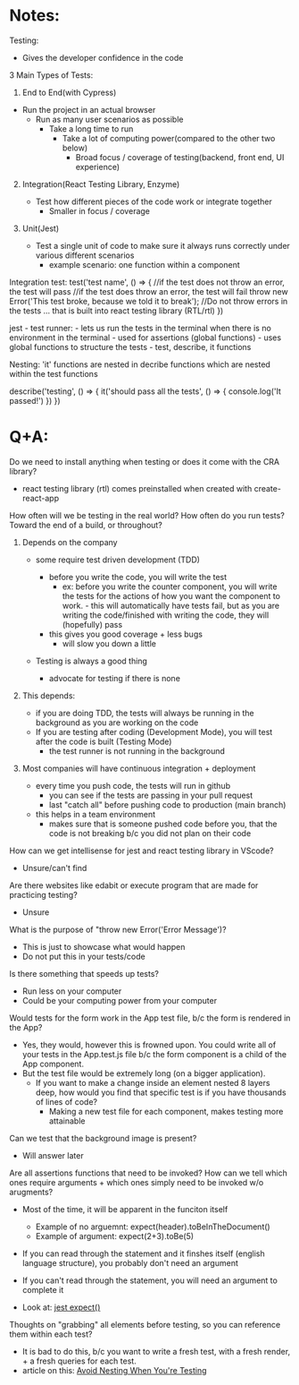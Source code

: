 # Notes:
Testing:
 - Gives the developer confidence in the code

3 Main Types of Tests:

1. End to End(with Cypress)
- Run the project in an actual browser
   - Run as many user scenarios as possible
      - Take a long time to run
         - Take a lot of computing power(compared to the other two below)
            - Broad focus / coverage of testing(backend, front end, UI experience)

2. Integration(React Testing Library, Enzyme)
   - Test how different pieces of the code work or integrate together
      - Smaller in focus / coverage

3. Unit(Jest)
   - Test a single unit of code to make sure it always runs correctly under various different scenarios
      - example scenario: one function within a component


Integration test:
test('test name', () => {
   //if the test does not throw an error, the test will pass
   //if the test does throw an error, the test will fail
   throw new Error('This test broke, because we told it to break'); //Do not throw errors in the tests ... that is built into react testing library (RTL/rtl)
})

jest - test runner:
      - lets us run the tests in the terminal when there is no environment in the terminal
      - used for assertions (global functions)
      - uses global functions to structure the tests
         - test, describe, it functions

   Nesting: 'it' functions are nested in decribe functions which are nested within the test functions


describe('testing', () => {
   it('should pass all the tests', () => {
      console.log('It passed!')
   })
})


# Q+A:

Do we need to install anything when testing or does it come with the CRA library?
- react testing library (rtl) comes preinstalled when created with create-react-app

How often will we be testing in the real world? How often do you run tests? Toward the end of a build, or throughout?
1. Depends on the company 
   - some require test driven development (TDD) 
      - before you write the code, you will write the test
         - ex: before you write the counter component, you will write the tests for the actions of how you want the component to work.
               - this will automatically have tests fail, but as you are writing the code/finished with writing the code, they will (hopefully) pass
      - this gives you good coverage + less bugs
         - will slow you down a little
   
   - Testing is always a good thing
      - advocate for testing if there is none

2. This depends:
   - if you are doing TDD, the tests will always be running in the background as you are working on the code
   - If you are testing after coding (Development Mode), you will test after the code is built (Testing Mode)
      - the test runner is not running in the background

3. Most companies will have continuous integration + deployment
   - every time you push code, the tests will run in github
      - you can see if the tests are passing in your pull request
      - last "catch all" before pushing code to production (main branch)
   - this helps in a team environment
      - makes sure that is someone pushed code before you, that the code is not breaking b/c you did not plan on their code 

How can we get intellisense for jest and react testing library in VScode?
- Unsure/can't find

Are there websites like edabit or execute program that are made for practicing testing?
- Unsure

What is the purpose of "throw new Error('Error Message')?
- This is just to showcase what would happen
- Do not put this in your tests/code

Is there something that speeds up tests?
- Run less on your computer 
- Could be your computing power from your computer

Would tests for the form work in the App test file, b/c the form is rendered in the App?
- Yes, they would, however this is frowned upon. You could write all of your tests in the App.test.js file b/c the form component is a child of the App component.
- But the test file would be extremely long (on a bigger application). 
   - If you want to make a change inside an element nested 8 layers deep, how would you find that specific test is if you have thousands of lines of code?
      - Making a new test file for each component, makes testing more attainable

Can we test that the background image is present?
- Will answer later

Are all assertions functions that need to be invoked? How can we tell which ones require arguments + which ones simply need to be invoked w/o arugments?
- Most of the time, it will be apparent in the funciton itself
   - Example of no arguemnt: expect(header).toBeInTheDocument()
   - Example of argument: expect(2+3).toBe(5)
- If you can read through the statement and it finshes itself (english language structure), you probably don't need an argument
- If you can't read through the statement, you will need an argument to complete it

- Look at: [jest expect()](https://jestjs.io/docs/expect)

Thoughts on "grabbing" all elements before testing, so you can reference them within each test?
- It is bad to do this, b/c you want to write a fresh test, with a fresh render, + a fresh queries for each test.
- article on this: [Avoid Nesting When You're Testing](https://kentcdodds.com/blog/avoid-nesting-when-youre-testing)


